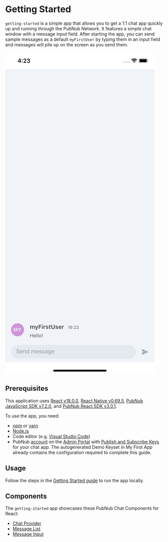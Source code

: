 # Getting Started

`getting-started` is a simple app that allows you to get a 1:1 chat app quickly up and running
through the PubNub Network. It features a simple chat window with a message input field. After
starting the app, you can send sample messages as a default `myFirstUser` by typing them in an input
field and messages will pile up on the screen as you send them.

![Getting Started app for React](screenshot.png)

## Prerequisites

This application uses [React v18.0.0](https://www.npmjs.com/package/react/v/18.0.0),
[React Native v0.69.5](https://www.npmjs.com/package/react-native),
[PubNub JavaScript SDK v7.2.0](https://www.pubnub.com/docs/sdks/javascript/), and
[PubNub React SDK v3.0.1](https://www.pubnub.com/docs/chat/react/setup).

To use the app, you need:

- [npm](https://docs.npmjs.com/cli/v6/commands/npm-install) or
  [yarn](https://yarnpkg.com/getting-started/install)
- [Node.js](https://nodejs.org/en/download/)
- Code editor (e.g. [Visual Studio Code](https://code.visualstudio.com/download))
- PubNub [account](https://www.pubnub.com/docs/setup/account-setup) on the
  [Admin Portal](https://admin.pubnub.com/) with
  [Publish and Subscribe Keys](https://www.pubnub.com/docs/basics/initialize-pubnub) for your chat
  app. The autogenerated Demo Keyset in My First App already contains the configuration required to
  complete this guide.

## Usage

Follow the steps in the
[Getting Started guide](https://www.pubnub.com/docs/chat/components/react-native) to run the app
locally.

## Components

The `getting-started` app showcases these PubNub Chat Components for React:

- [Chat Provider](https://www.pubnub.com/docs/chat/components/react-native/chat-provider)
- [Message List](https://www.pubnub.com/docs/chat/components/react-native/ui-components/message-list)
- [Message Input](https://www.pubnub.com/docs/chat/components/react-native/ui-components/message-input)
